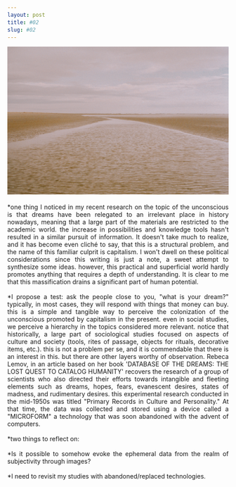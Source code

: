 ```yaml
---
layout: post
title: #02
slug: #02
---
```


<p class="description" style="text-align: justify;">
<img src="/assets/danilo-luna-earlyworks-02.jpg" />
<br>
<br>
*one thing I noticed in my recent research on the topic of the unconscious is that dreams have been relegated to an irrelevant place in history nowadays, meaning that a large part of the materials are restricted to the academic world. the increase in possibilities and knowledge tools hasn't resulted in a similar pursuit of information. It doesn't take much to realize, and it has become even cliché to say, that this is a structural problem, and the name of this familiar culprit is capitalism. I won't dwell on these political considerations since this writing is just a note, a sweet attempt to synthesize some ideas. however, this practical and superficial world hardly promotes anything that requires a depth of understanding. It is clear to me that this massification drains a significant part of human potential.
 <br>
 <br>
*I propose a test: ask the people close to you, "what is your dream?" typically, in most cases, they will respond with things that money can buy. this is a simple and tangible way to perceive the colonization of the unconscious promoted by capitalism in the present. even in social studies, we perceive a hierarchy in the topics considered more relevant. notice that historically, a large part of sociological studies focused on aspects of culture and society (tools, rites of passage, objects for rituals, decorative items, etc.). this is not a problem per se, and it is commendable that there is an interest in this. but there are other layers worthy of observation. Rebeca Lemov, in an article based on her book 'DATABASE OF THE DREAMS: THE LOST QUEST TO CATALOG HUMANITY' recovers the research of a group of scientists who also directed their efforts towards intangible and fleeting elements such as dreams, hopes, fears, evanescent desires, states of madness, and rudimentary desires. this experimental research conducted in the mid-1950s was titled "Primary Records in Culture and Personality." At that time, the data was collected and stored using a device called a "MICROFORM" a technology that was soon abandoned with the advent of computers.
 <br>
 <br>
*two things to reflect on:
<br>
<br>
*Is it possible to somehow evoke the ephemeral data from the realm of subjectivity through images?
<br>
<br>
*I need to revisit my studies with abandoned/replaced technologies.

